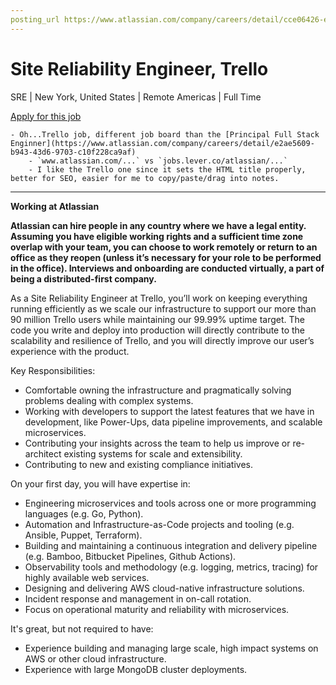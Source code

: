```yaml
---
posting_url https://www.atlassian.com/company/careers/detail/cce06426-e281-4f22-b210-978f6887c9b5
---
```

# Site Reliability Engineer, Trello

SRE | New York, United States | Remote Americas | Full Time

[Apply for this job](https://jobs.lever.co/atlassian/cce06426-e281-4f22-b210-978f6887c9b5/apply)

```ad-note
- Oh...Trello job, different job board than the [Principal Full Stack Enginner](https://www.atlassian.com/company/careers/detail/e2ae5609-b943-43d6-9703-c10f228ca9af)
	- `www.atlassian.com/...` vs `jobs.lever.co/atlassian/...`
	- I like the Trello one since it sets the HTML title properly, better for SEO, easier for me to copy/paste/drag into notes.
```

---

**Working at Atlassian**

**Atlassian can hire people in any country where we have a legal entity. Assuming you have eligible working rights and a sufficient time zone overlap with your team, you can choose to work remotely or return to an office as they reopen (unless it’s necessary for your role to be performed in the office). Interviews and onboarding are conducted virtually, a part of being a distributed-first company.**

As a Site Reliability Engineer at Trello, you’ll work on keeping everything running efficiently as we scale our infrastructure to support our more than 90 million Trello users while maintaining our 99.99% uptime target. The code you write and deploy into production will directly contribute to the scalability and resilience of Trello, and you will directly improve our user’s experience with the product.

Key Responsibilities:

-   Comfortable owning the infrastructure and pragmatically solving problems dealing with complex systems.
-   Working with developers to support the latest features that we have in development, like Power-Ups, data pipeline improvements, and scalable microservices.
-   Contributing your insights across the team to help us improve or re-architect existing systems for scale and extensibility.
-   Contributing to new and existing compliance initiatives.

On your first day, you will have expertise in:

-   Engineering microservices and tools across one or more programming languages (e.g. Go, Python).
-   Automation and Infrastructure-as-Code projects and tooling (e.g. Ansible, Puppet, Terraform).
-   Building and maintaining a continuous integration and delivery pipeline (e.g. Bamboo, Bitbucket Pipelines, Github Actions).
-   Observability tools and methodology (e.g. logging, metrics, tracing) for highly available web services.
-   Designing and delivering AWS cloud-native infrastructure solutions.
-   Incident response and management in on-call rotation.
-   Focus on operational maturity and reliability with microservices.

It's great, but not required to have:

-   Experience building and managing large scale, high impact systems on AWS or other cloud infrastructure.
-   Experience with large MongoDB cluster deployments.